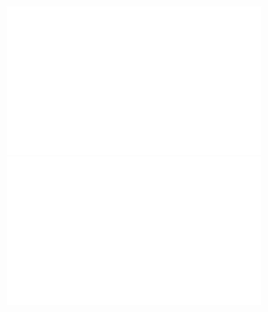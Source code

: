 ![](https://raw.githubusercontent.com/razum2um/jstrieb-github-stats/master/generated/overview.svg#gh-light-mode-only)
![](https://raw.githubusercontent.com/razum2um/jstrieb-github-stats/master/generated/languages.svg#gh-light-mode-only)
